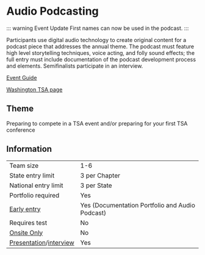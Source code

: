 # Audio Podcasting

::: warning Event Update
First names can now be used in the podcast.
:::

Participants use digital audio technology to create original content for a podcast piece that addresses the annual theme. The podcast must feature high level storytelling techniques, voice acting, and folly sound effects; the full entry must include documentation of the podcast development process and elements. Semifinalists participate in an interview.

[Event Guide](https://lwsd.sharepoint.com/:b:/r/sites/GR-JHS-TechnologyStudentAssociation-SCA/Shared%20Documents/23-24/Competition/Event%20Guides/HS%20-%20Audio%20Podcasting.pdf)

[Washington TSA page](https://www.washingtontsa.org/high-school-events/audio-podcasting)

## Theme

Preparing to compete in a TSA event and/or preparing for your first TSA conference

## Information

|                                              |                                                 |
| -------------------------------------------- | ----------------------------------------------- |
| Team size                                    | 1-6                                             |
| State entry limit                            | 3 per Chapter                                   |
| National entry limit                         | 3 per State                                     |
| Portfolio required                           | Yes                                             |
| [Early entry](/#terms)                       | Yes (Documentation Portfolio and Audio Podcast) |
| Requires test                                | No                                              |
| [Onsite Only](/#terms)                       | No                                              |
| [Presentation](/#terms)/[interview](/#terms) | Yes                                             |
